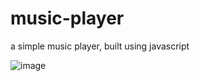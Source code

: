 # music-player
a simple music player, built using javascript

![image](https://github.com/Fcorp47/music-player/assets/109166373/3d0638a0-8880-4bd9-a157-494c98ad7004)

